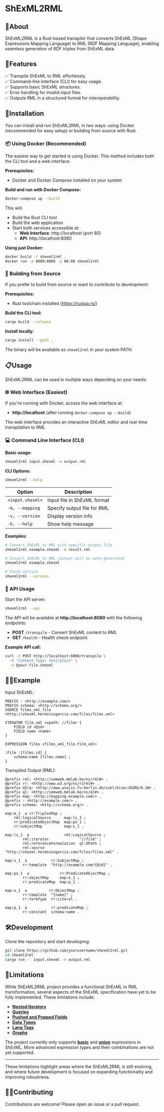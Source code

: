 # ShExML2RML

## 🌟About

ShExML2RML is a Rust-based transpiler that converts ShExML (Shape Expressions Mapping Language) to RML (RDF Mapping Language), enabling seamless generation of RDF triples from ShExML data.

## 🚀Features

✅ Transpile ShExML to RML effortlessly.\
✅ Command-line interface (CLI) for easy usage.\
✅ Supports basic ShExML structures.\
✅ Error handling for invalid input files.\
✅ Outputs RML in a structured format for interoperability.

## 🔧Installation

You can install and run ShExML2RML in two ways: using Docker (recommended for easy setup) or building from source with Rust.

### 📦 Using Docker (Recommended)

The easiest way to get started is using Docker. This method includes both the CLI tool and a web interface.

**Prerequisites:**
- Docker and Docker Compose installed on your system

**Build and run with Docker Compose:**

```sh
docker-compose up --build
```

This will:
- Build the Rust CLI tool
- Build the web application 
- Start both services accessible at:
  - **Web Interface**: http://localhost (port 80)
  - **API**: http://localhost:8080

**Using just Docker:**

```sh
docker build -t shexml2rml .
docker run -p 8080:8080 -p 80:80 shexml2rml
```

### 🦀 Building from Source

If you prefer to build from source or want to contribute to development:

**Prerequisites:**
- Rust toolchain installed (https://rustup.rs/)

**Build the CLI tool:**

```sh
cargo build --release
```

**Install locally:**

```sh
cargo install --path .
```

The binary will be available as `shexml2rml` in your system PATH.

## 📋Usage

ShExML2RML can be used in multiple ways depending on your needs:

### 🌐 Web Interface (Easiest)

If you're running with Docker, access the web interface at:
- **http://localhost** (after running `docker-compose up --build`)

The web interface provides an interactive ShExML editor and real-time transpilation to RML

### 💻 Command Line Interface (CLI)

**Basic usage:**
```sh
shexml2rml input.shexml -m output.rml
```

**CLI Options:**

```sh
shexml2rml --help
```

| Option           | Description                 |
| ---------------- | --------------------------- |
| `<input.shexml>` | Input file in ShExML format |
| `-m, --mapping`  | Specify output file for RML |
| `-v, --version`  | Display version info        |
| `-h, --help`     | Show help message           |

**Examples:**
```sh
# Convert ShExML to RML with specific output file
shexml2rml example.shexml -m result.rml

# Convert ShExML to RML (output will be auto-generated)
shexml2rml example.shexml

# Check version
shexml2rml --version
```

### 🔗 API Usage

Start the API server:
```sh
shexml2rml --api
```

The API will be available at **http://localhost:8080** with the following endpoints:

- **POST** `/transpile` - Convert ShExML content to RML
- **GET** `/health` - Health check endpoint

**Example API call:**
```bash
curl -X POST http://localhost:8080/transpile \
  -H "Content-Type: text/plain" \
  -d @your-file.shexml
```

## 👨‍💻Example

Input ShExML:

```shexml
PREFIX : <http://example.com/>
PREFIX schema: <http://schema.org/>
SOURCE films_xml_file <http://shexml.herminiogarcia.com/files/films.xml>

ITERATOR film_xml <xpath: //film> {
    FIELD id <@id>
    FIELD name <name>
}

EXPRESSION films <films_xml_file.film_xml>

:Film :[films.id] {
    schema:name [films.name] ;
}
```

Transpiled Output (RML):

```ttl
@prefix rml: <http://semweb.mmlab.be/ns/rml#> .
@prefix rr: <http://www.w3.org/ns/r2rml#> .
@prefix d2rq: <http://www.wiwiss.fu-berlin.de/suhl/bizer/D2RQ/0.1#> .
@prefix ql: <http://semweb.mmlab.be/ns/ql#> .
@prefix map: <http://mapping.example.com/> .
@prefix : <http://example.com/> .
@prefix schema: <http://schema.org/> .

map:m_1  a rr:TriplesMap ;
    rml:logicalSource      map:ls_1 ;
    rr:predicateObjectMap  map:po_1 ;
    rr:subjectMap          map:s_1 .

map:ls_1  a                rml:LogicalSource ;
        rml:iterator              "//film" ;
        rml:referenceFormulation  ql:XPath ;
        rml:source                "http://shexml.herminiogarcia.com/files/films.xml" .

map:s_1  a           rr:SubjectMap ;
        rr:template  "http://example.com/{@id}" .

map:po_1  a              rr:PredicateObjectMap ;
        rr:objectMap     map:o_1 ;
        rr:predicateMap  map:p_1 .

map:o_1  a          rr:ObjectMap ;
        rr:template  "{name}" ;
        rr:termType  rr:Literal .

map:p_1  a           rr:predicateMap ;
        rr:constant  schema:name .

```

## 🛠️Development

Clone the repository and start developing:

```sh
git clone https://github.com/yourusername/shexml2rml.git
cd shexml2rml
cargo run -- input.shexml -m output.rml
```

## 🚧Limitations

While ShExML2RML project provides a functional ShExML to RML transformation, several aspects of the ShExML specification have yet to be fully implemented. These limitations include:

- [**Nested Iterators**](https://shexml.herminiogarcia.com/spec/#nested-iterator)
- [**Queries**](https://shexml.herminiogarcia.com/spec/#query)
- [**Pushed and Popped Fields**](https://shexml.herminiogarcia.com/spec/#pushed-and-popped-fields)
- [**Data Types**](https://shexml.herminiogarcia.com/spec/#data-types-static-version)
- [**Lang Tags**](https://shexml.herminiogarcia.com/spec/#lang-tags-static-version)
- [**Graphs**](https://shexml.herminiogarcia.com/spec/#graphs)

The project currently only supports [**basic**](https://shexml.herminiogarcia.com/spec/#basic-expression) and [**union**](https://shexml.herminiogarcia.com/spec/#union) expressions in ShExML. More advanced expression types and their combinations are not yet supported.

---

These limitations highlight areas where the ShExML2RML is still evolving, and where future development is focused on expanding functionality and improving robustness.



## 🤝🏼Contributing

Contributions are welcome! Please open an issue or a pull request.

